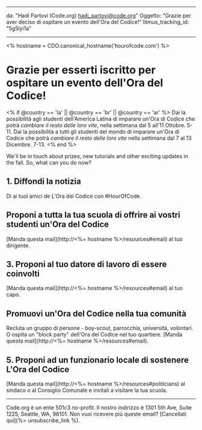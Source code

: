 * * *

da: "Hadi Partovi (Code.org) [&#104;&#x61;&#x64;&#105;&#x5f;&#112;&#x61;&#x72;&#116;&#x6f;&#118;&#x69;&#x40;&#99;&#x6f;&#100;&#x65;&#x2e;&#111;&#x72;&#103;](&#109;&#x61;&#105;&#x6c;&#x74;&#111;&#x3a;&#104;&#x61;&#x64;&#105;&#x5f;&#112;&#x61;&#x72;&#116;&#x6f;&#118;&#x69;&#x40;&#99;&#x6f;&#100;&#x65;&#x2e;&#111;&#x72;&#103;)" Oggetto: "Grazie per aver deciso di ospitare un evento dell'Ora del Codice!" litmus_tracking_id: "5g5lyi1a"

* * *

<% hostname = CDO.canonical_hostname('hourofcode.com') %>

# Grazie per esserti iscritto per ospitare un evento dell'Ora del Codice!

<% if @country == 'la' || @country == 'br' || @country == 'ar' %> Dai la possibilità agli studenti dell'America Latina di imparare un'Ora di Codice che potrà *cambiare il resto delle loro vite*, nella settimana dal 5 all'11 Ottobre. 5-11. Dai la possibilità a tutti gli studenti del mondo di imparare un'Ora di Codice che potrà *cambiare il resto delle loro vite* nella settimana dal 7 al 13 Dicembre. 7-13. <% end %>

We'll be in touch about prizes, new tutorials and other exciting updates in the fall. So, what can you do now?

## 1. Diffondi la notizia

Dì ai tuoi amici de L'Ora del Codice con #HourOfCode.

## Proponi a tutta la tua scuola di offrire ai vostri studenti un'Ora del Codice

[Manda questa mail](http://<%= hostname %>/resources#email) al tuo dirigente.

## 3. Proponi al tuo datore di lavoro di essere coinvolti

[Manda questa mail](http://<%= hostname %>/resources#email) al tuo capo.

## Promuovi un'Ora del Codice nella tua comunità

Recluta un gruppo di persone - boy-scout, parrocchia, università, volontari. O ospita un "block party" dell'Ora del Codice nel tuo quartiere. [Manda questa mail](http://<%= hostname %>/resources#email).

## 5. Proponi ad un funzionario locale di sostenere L'Ora del Codice

[Manda questa mail](http://<%= hostname %>/resources#politicians) al sindaco o al Consiglio Comunale e invitali a visitare la tua scuola.

* * *

Code.org è un ente 501c3 no-profit. Il nostro indirizzo è 1301 5th Ave, Suite 1225, Seattle, WA, 98101. Non vuoi ricevere più queste email? [Cancellati qui](%= unsubscribe_link %).